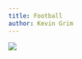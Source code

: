 ```yaml
---
title: Football
author: Kevin Grim 
---
```

<div class='tableauPlaceholder' id='viz1545186884101' style='position: relative'><noscript><a href='#'><img alt=' ' src='https:&#47;&#47;public.tableau.com&#47;static&#47;images&#47;TY&#47;TY52WCJ3K&#47;1_rss.png' style='border: none' /></a></noscript><object class='tableauViz'  style='display:none;'><param name='host_url' value='https%3A%2F%2Fpublic.tableau.com%2F' /> <param name='embed_code_version' value='3' /> <param name='path' value='shared&#47;TY52WCJ3K' /> <param name='toolbar' value='yes' /><param name='static_image' value='https:&#47;&#47;public.tableau.com&#47;static&#47;images&#47;TY&#47;TY52WCJ3K&#47;1.png' /> <param name='animate_transition' value='yes' /><param name='display_static_image' value='yes' /><param name='display_spinner' value='yes' /><param name='display_overlay' value='yes' /><param name='display_count' value='yes' /><param name='filter' value='publish=yes' /></object></div>                <script type='text/javascript'>                    var divElement = document.getElementById('viz1545186884101');                    var vizElement = divElement.getElementsByTagName('object')[0];                    vizElement.style.width='1000px';vizElement.style.height='827px';                    var scriptElement = document.createElement('script');                    scriptElement.src = 'https://public.tableau.com/javascripts/api/viz_v1.js';                    vizElement.parentNode.insertBefore(scriptElement, vizElement);                </script>
